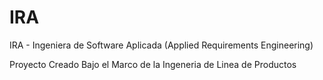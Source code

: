 # IRA
IRA - Ingeniera de Software Aplicada (Applied Requirements Engineering)

Proyecto Creado Bajo el Marco de la Ingeneria de Linea de Productos
